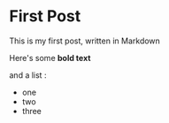 # First Post

This is my first post, written in Markdown

Here's some __bold text__

and a list :
* one
* two
* three